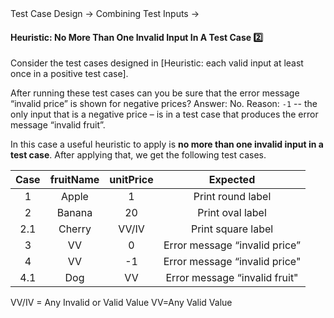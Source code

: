 <link rel="stylesheet" href="{{baseUrl}}/css/textbook.css">

<div class="website-content">

<div id="path">Test Case Design &rarr; Combining Test Inputs &rarr;</div>

<div id="title">

#### Heuristic: No More Than One Invalid Input In A Test Case :two:

</div>

<div id="body">

Consider the <trigger for="modal:heuristic-valid-test-case" trigger="click">test cases designed in [Heuristic: each valid input at least once in a positive test case]</trigger>.

<modal large title="**Extract from Quality Assurance &rarr; Test Case Design &rarr; Combining Test Inputs &rarr; Heuristic: each valid input at least once in a positive test case**" id="modal:heuristic-valid-test-case">
  <include src="../heuristicValid/text.md#heuristic-valid-test-case" />
</modal>

After running these test cases can you be sure that the error message “invalid price” is shown for negative prices? Answer: No. Reason: `-1`  -- the only input that is a negative price – is in a test case that produces the error message “invalid fruit”.

In this case a useful heuristic to apply is **no more than one invalid input in a test case**. After applying that, we get the following test cases.

<tip-box> 

| Case   | fruitName  | unitPrice  | Expected                       |
| :----: | :--------: | :--------: | :----------------------------: |
| 1      | Apple      | 1          | Print round label              |
| 2      | Banana     | 20         | Print oval label               |
| 2.1    | Cherry     | VV/IV      | Print square label             |
| 3      | VV         | 0          | Error message “invalid price”  |
| 4      | VV         | -1         | Error message “invalid price"  |
| 4.1    | Dog        | VV         | Error message “invalid fruit"  |

VV/IV = Any Invalid or Valid Value VV=Any Valid Value

</tip-box>

</div>

<div id="extras">
  <include src="exercises.md" />
</div>

</div>
